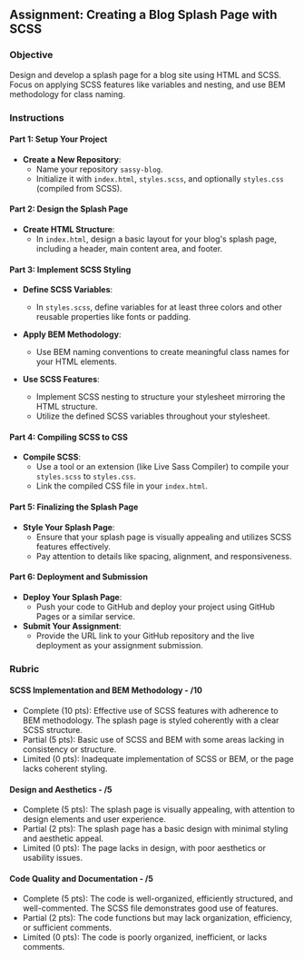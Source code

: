 ## Assignment: Creating a Blog Splash Page with SCSS

### Objective

Design and develop a splash page for a blog site using HTML and SCSS. Focus on applying SCSS features like variables and nesting, and use BEM methodology for class naming.

### Instructions

#### Part 1: Setup Your Project

- **Create a New Repository**:
  - Name your repository `sassy-blog`.
  - Initialize it with `index.html`, `styles.scss`, and optionally `styles.css` (compiled from SCSS).

#### Part 2: Design the Splash Page

- **Create HTML Structure**:
  - In `index.html`, design a basic layout for your blog's splash page, including a header, main content area, and footer.

#### Part 3: Implement SCSS Styling

- **Define SCSS Variables**:

  - In `styles.scss`, define variables for at least three colors and other reusable properties like fonts or padding.

- **Apply BEM Methodology**:

  - Use BEM naming conventions to create meaningful class names for your HTML elements.

- **Use SCSS Features**:
  - Implement SCSS nesting to structure your stylesheet mirroring the HTML structure.
  - Utilize the defined SCSS variables throughout your stylesheet.

#### Part 4: Compiling SCSS to CSS

- **Compile SCSS**:
  - Use a tool or an extension (like Live Sass Compiler) to compile your `styles.scss` to `styles.css`.
  - Link the compiled CSS file in your `index.html`.

#### Part 5: Finalizing the Splash Page

- **Style Your Splash Page**:
  - Ensure that your splash page is visually appealing and utilizes SCSS features effectively.
  - Pay attention to details like spacing, alignment, and responsiveness.

#### Part 6: Deployment and Submission

- **Deploy Your Splash Page**:
  - Push your code to GitHub and deploy your project using GitHub Pages or a similar service.
- **Submit Your Assignment**:
  - Provide the URL link to your GitHub repository and the live deployment as your assignment submission.

### Rubric

#### SCSS Implementation and BEM Methodology - /10

- Complete (10 pts): Effective use of SCSS features with adherence to BEM methodology. The splash page is styled coherently with a clear SCSS structure.
- Partial (5 pts): Basic use of SCSS and BEM with some areas lacking in consistency or structure.
- Limited (0 pts): Inadequate implementation of SCSS or BEM, or the page lacks coherent styling.

#### Design and Aesthetics - /5

- Complete (5 pts): The splash page is visually appealing, with attention to design elements and user experience.
- Partial (2 pts): The splash page has a basic design with minimal styling and aesthetic appeal.
- Limited (0 pts): The page lacks in design, with poor aesthetics or usability issues.

#### Code Quality and Documentation - /5

- Complete (5 pts): The code is well-organized, efficiently structured, and well-commented. The SCSS file demonstrates good use of features.
- Partial (2 pts): The code functions but may lack organization, efficiency, or sufficient comments.
- Limited (0 pts): The code is poorly organized, inefficient, or lacks comments.
